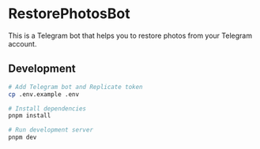 # RestorePhotosBot

This is a Telegram bot that helps you to restore photos from your Telegram account.

## Development

```bash
# Add Telegram bot and Replicate token
cp .env.example .env

# Install dependencies
pnpm install

# Run development server
pnpm dev
```
